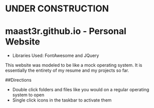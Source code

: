# UNDER CONSTRUCTION
# maast3r.github.io - Personal Website
- Libraries Used: FontAwesome and JQuery

This website was modeled to be like a mock operating system. It is essentially the entirety of my resume and my projects so far.

##Directions
- Double click folders and files like you would on a regular operating system to open
- Single click icons in the taskbar to activate them

